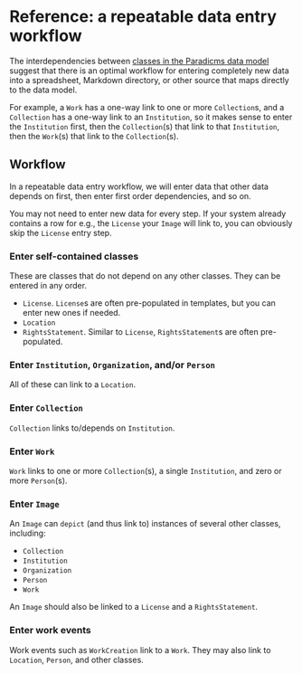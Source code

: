 # Reference: a repeatable data entry workflow

The interdependencies between [classes in the Paradicms data model](./data-model.md) suggest that there is an optimal workflow for entering completely new data into a spreadsheet, Markdown directory, or other source that maps directly to the data model.

For example, a `Work` has a one-way link to one or more `Collection`s, and a `Collection` has a one-way link to an `Institution`, so it makes sense to enter the `Institution` first, then the `Collection`(s) that link to that `Institution`, then the `Work`(s) that link to the `Collection`(s).

## Workflow

In a repeatable data entry workflow, we will enter data that other data depends on first, then enter first order dependencies, and so on.

You may not need to enter new data for every step. If your system already contains a row for e.g., the `License` your `Image` will link to, you can obviously skip the `License` entry step.

### Enter self-contained classes

These are classes that do not depend on any other classes. They can be entered in any order.

* `License`. `License`s are often pre-populated in templates, but you can enter new ones if needed.
* `Location`
* `RightsStatement`. Similar to `License`, `RightsStatement`s are often pre-populated.

### Enter `Institution`, `Organization`, and/or `Person`

All of these can link to a `Location`.

### Enter `Collection`

`Collection` links to/depends on `Institution`.

### Enter `Work`

`Work` links to one or more `Collection`(s), a single `Institution`, and zero or more `Person`(s).

### Enter `Image`

An `Image` can `depict` (and thus link to) instances of several other classes, including:

* `Collection`
* `Institution`
* `Organization`
* `Person`
* `Work`

An `Image` should also be linked to a `License` and a `RightsStatement`.

### Enter work events

Work events such as `WorkCreation` link to a `Work`. They may also link to `Location`, `Person`, and other classes. 